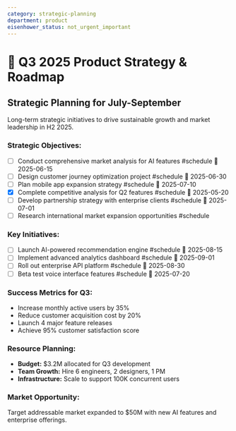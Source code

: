 ```yaml
---
category: strategic-planning
department: product
eisenhower_status: not_urgent_important
---
```


# 🎯 Q3 2025 Product Strategy & Roadmap

## Strategic Planning for July-September

Long-term strategic initiatives to drive sustainable growth and market leadership in H2 2025.

### Strategic Objectives:
- [ ] Conduct comprehensive market analysis for AI features #schedule 📅 2025-06-15
- [ ] Design customer journey optimization project #schedule 📅 2025-06-30
- [ ] Plan mobile app expansion strategy #schedule 📅 2025-07-10
- [x] Complete competitive analysis for Q2 features #schedule 📅 2025-05-20
- [ ] Develop partnership strategy with enterprise clients #schedule 📅 2025-07-01
- [ ] Research international market expansion opportunities #schedule

### Key Initiatives:
- [ ] Launch AI-powered recommendation engine #schedule 📅 2025-08-15
- [ ] Implement advanced analytics dashboard #schedule 📅 2025-09-01
- [ ] Roll out enterprise API platform #schedule 📅 2025-08-30
- [ ] Beta test voice interface features #schedule 📅 2025-07-20

### Success Metrics for Q3:
- Increase monthly active users by 35%
- Reduce customer acquisition cost by 20%
- Launch 4 major feature releases
- Achieve 95% customer satisfaction score

### Resource Planning:
- **Budget:** $3.2M allocated for Q3 development
- **Team Growth:** Hire 6 engineers, 2 designers, 1 PM
- **Infrastructure:** Scale to support 100K concurrent users

### Market Opportunity:
Target addressable market expanded to $50M with new AI features and enterprise offerings.